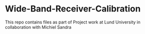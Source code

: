 # Wide-Band-Receiver-Calibration
This repo contains files as part of Project work at Lund University in collaboration with Michiel Sandra
